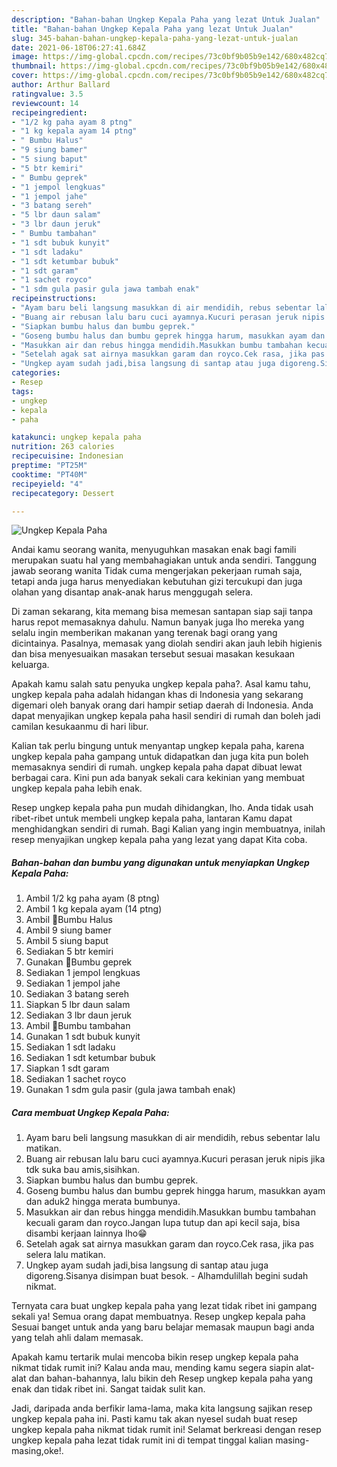 ```yaml
---
description: "Bahan-bahan Ungkep Kepala Paha yang lezat Untuk Jualan"
title: "Bahan-bahan Ungkep Kepala Paha yang lezat Untuk Jualan"
slug: 345-bahan-bahan-ungkep-kepala-paha-yang-lezat-untuk-jualan
date: 2021-06-18T06:27:41.684Z
image: https://img-global.cpcdn.com/recipes/73c0bf9b05b9e142/680x482cq70/ungkep-kepala-paha-foto-resep-utama.jpg
thumbnail: https://img-global.cpcdn.com/recipes/73c0bf9b05b9e142/680x482cq70/ungkep-kepala-paha-foto-resep-utama.jpg
cover: https://img-global.cpcdn.com/recipes/73c0bf9b05b9e142/680x482cq70/ungkep-kepala-paha-foto-resep-utama.jpg
author: Arthur Ballard
ratingvalue: 3.5
reviewcount: 14
recipeingredient:
- "1/2 kg paha ayam 8 ptng"
- "1 kg kepala ayam 14 ptng"
- " Bumbu Halus"
- "9 siung bamer"
- "5 siung baput"
- "5 btr kemiri"
- " Bumbu geprek"
- "1 jempol lengkuas"
- "1 jempol jahe"
- "3 batang sereh"
- "5 lbr daun salam"
- "3 lbr daun jeruk"
- " Bumbu tambahan"
- "1 sdt bubuk kunyit"
- "1 sdt ladaku"
- "1 sdt ketumbar bubuk"
- "1 sdt garam"
- "1 sachet royco"
- "1 sdm gula pasir gula jawa tambah enak"
recipeinstructions:
- "Ayam baru beli langsung masukkan di air mendidih, rebus sebentar lalu matikan."
- "Buang air rebusan lalu baru cuci ayamnya.Kucuri perasan jeruk nipis jika tdk suka bau amis,sisihkan."
- "Siapkan bumbu halus dan bumbu geprek."
- "Goseng bumbu halus dan bumbu geprek hingga harum, masukkan ayam dan aduk2 hingga merata bumbunya."
- "Masukkan air dan rebus hingga mendidih.Masukkan bumbu tambahan kecuali garam dan royco.Jangan lupa tutup dan api kecil saja, bisa disambi kerjaan lainnya lho😁"
- "Setelah agak sat airnya masukkan garam dan royco.Cek rasa, jika pas selera lalu matikan."
- "Ungkep ayam sudah jadi,bisa langsung di santap atau juga digoreng.Sisanya disimpan buat besok.  Alhamdulillah begini sudah nikmat."
categories:
- Resep
tags:
- ungkep
- kepala
- paha

katakunci: ungkep kepala paha 
nutrition: 263 calories
recipecuisine: Indonesian
preptime: "PT25M"
cooktime: "PT40M"
recipeyield: "4"
recipecategory: Dessert

---
```



![Ungkep Kepala Paha](https://img-global.cpcdn.com/recipes/73c0bf9b05b9e142/680x482cq70/ungkep-kepala-paha-foto-resep-utama.jpg)

Andai kamu seorang wanita, menyuguhkan masakan enak bagi famili merupakan suatu hal yang membahagiakan untuk anda sendiri. Tanggung jawab seorang  wanita Tidak cuma mengerjakan pekerjaan rumah saja, tetapi anda juga harus menyediakan kebutuhan gizi tercukupi dan juga olahan yang disantap anak-anak harus menggugah selera.

Di zaman  sekarang, kita memang bisa memesan santapan siap saji tanpa harus repot memasaknya dahulu. Namun banyak juga lho mereka yang selalu ingin memberikan makanan yang terenak bagi orang yang dicintainya. Pasalnya, memasak yang diolah sendiri akan jauh lebih higienis dan bisa menyesuaikan masakan tersebut sesuai masakan kesukaan keluarga. 



Apakah kamu salah satu penyuka ungkep kepala paha?. Asal kamu tahu, ungkep kepala paha adalah hidangan khas di Indonesia yang sekarang digemari oleh banyak orang dari hampir setiap daerah di Indonesia. Anda dapat menyajikan ungkep kepala paha hasil sendiri di rumah dan boleh jadi camilan kesukaanmu di hari libur.

Kalian tak perlu bingung untuk menyantap ungkep kepala paha, karena ungkep kepala paha gampang untuk didapatkan dan juga kita pun boleh memasaknya sendiri di rumah. ungkep kepala paha dapat dibuat lewat berbagai cara. Kini pun ada banyak sekali cara kekinian yang membuat ungkep kepala paha lebih enak.

Resep ungkep kepala paha pun mudah dihidangkan, lho. Anda tidak usah ribet-ribet untuk membeli ungkep kepala paha, lantaran Kamu dapat menghidangkan sendiri di rumah. Bagi Kalian yang ingin membuatnya, inilah resep menyajikan ungkep kepala paha yang lezat yang dapat Kita coba.

<!--inarticleads1-->

##### Bahan-bahan dan bumbu yang digunakan untuk menyiapkan Ungkep Kepala Paha:

1. Ambil 1/2 kg paha ayam (8 ptng)
1. Ambil 1 kg kepala ayam (14 ptng)
1. Ambil  🔼Bumbu Halus
1. Ambil 9 siung bamer
1. Ambil 5 siung baput
1. Sediakan 5 btr kemiri
1. Gunakan  🔼Bumbu geprek
1. Sediakan 1 jempol lengkuas
1. Sediakan 1 jempol jahe
1. Sediakan 3 batang sereh
1. Siapkan 5 lbr daun salam
1. Sediakan 3 lbr daun jeruk
1. Ambil  🔼Bumbu tambahan
1. Gunakan 1 sdt bubuk kunyit
1. Sediakan 1 sdt ladaku
1. Sediakan 1 sdt ketumbar bubuk
1. Siapkan 1 sdt garam
1. Sediakan 1 sachet royco
1. Gunakan 1 sdm gula pasir (gula jawa tambah enak)




<!--inarticleads2-->

##### Cara membuat Ungkep Kepala Paha:

1. Ayam baru beli langsung masukkan di air mendidih, rebus sebentar lalu matikan.
1. Buang air rebusan lalu baru cuci ayamnya.Kucuri perasan jeruk nipis jika tdk suka bau amis,sisihkan.
1. Siapkan bumbu halus dan bumbu geprek.
1. Goseng bumbu halus dan bumbu geprek hingga harum, masukkan ayam dan aduk2 hingga merata bumbunya.
1. Masukkan air dan rebus hingga mendidih.Masukkan bumbu tambahan kecuali garam dan royco.Jangan lupa tutup dan api kecil saja, bisa disambi kerjaan lainnya lho😁
1. Setelah agak sat airnya masukkan garam dan royco.Cek rasa, jika pas selera lalu matikan.
1. Ungkep ayam sudah jadi,bisa langsung di santap atau juga digoreng.Sisanya disimpan buat besok.  - Alhamdulillah begini sudah nikmat.




Ternyata cara buat ungkep kepala paha yang lezat tidak ribet ini gampang sekali ya! Semua orang dapat membuatnya. Resep ungkep kepala paha Sesuai banget untuk anda yang baru belajar memasak maupun bagi anda yang telah ahli dalam memasak.

Apakah kamu tertarik mulai mencoba bikin resep ungkep kepala paha nikmat tidak rumit ini? Kalau anda mau, mending kamu segera siapin alat-alat dan bahan-bahannya, lalu bikin deh Resep ungkep kepala paha yang enak dan tidak ribet ini. Sangat taidak sulit kan. 

Jadi, daripada anda berfikir lama-lama, maka kita langsung sajikan resep ungkep kepala paha ini. Pasti kamu tak akan nyesel sudah buat resep ungkep kepala paha nikmat tidak rumit ini! Selamat berkreasi dengan resep ungkep kepala paha lezat tidak rumit ini di tempat tinggal kalian masing-masing,oke!.

